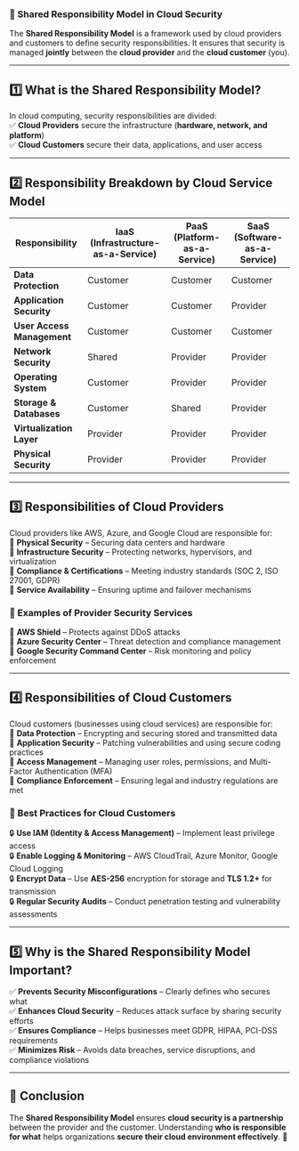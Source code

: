 ### **📌 Shared Responsibility Model in Cloud Security**  

The **Shared Responsibility Model** is a framework used by cloud providers and customers to define security responsibilities. It ensures that security is managed **jointly** between the **cloud provider** and the **cloud customer** (you).  

---

## **1️⃣ What is the Shared Responsibility Model?**  
In cloud computing, security responsibilities are divided:  
✅ **Cloud Providers** secure the infrastructure (**hardware, network, and platform**)  
✅ **Cloud Customers** secure their data, applications, and user access  

---

## **2️⃣ Responsibility Breakdown by Cloud Service Model**  

| **Responsibility**         | **IaaS (Infrastructure-as-a-Service)** | **PaaS (Platform-as-a-Service)** | **SaaS (Software-as-a-Service)** |
|---------------------------|--------------------------------|--------------------------------|--------------------------------|
| **Data Protection**       | Customer                     | Customer                     | Customer                      |
| **Application Security**  | Customer                     | Customer                     | Provider                      |
| **User Access Management** | Customer                     | Customer                     | Customer                      |
| **Network Security**      | Shared                        | Provider                      | Provider                      |
| **Operating System**      | Customer                     | Provider                      | Provider                      |
| **Storage & Databases**   | Customer                     | Shared                        | Provider                      |
| **Virtualization Layer**  | Provider                     | Provider                      | Provider                      |
| **Physical Security**     | Provider                     | Provider                      | Provider                      |

---

## **3️⃣ Responsibilities of Cloud Providers**  
Cloud providers like AWS, Azure, and Google Cloud are responsible for:  
🔹 **Physical Security** – Securing data centers and hardware  
🔹 **Infrastructure Security** – Protecting networks, hypervisors, and virtualization  
🔹 **Compliance & Certifications** – Meeting industry standards (SOC 2, ISO 27001, GDPR)  
🔹 **Service Availability** – Ensuring uptime and failover mechanisms  

### **📌 Examples of Provider Security Services**  
🔹 **AWS Shield** – Protects against DDoS attacks  
🔹 **Azure Security Center** – Threat detection and compliance management  
🔹 **Google Security Command Center** – Risk monitoring and policy enforcement  

---

## **4️⃣ Responsibilities of Cloud Customers**  
Cloud customers (businesses using cloud services) are responsible for:  
🔹 **Data Protection** – Encrypting and securing stored and transmitted data  
🔹 **Application Security** – Patching vulnerabilities and using secure coding practices  
🔹 **Access Management** – Managing user roles, permissions, and Multi-Factor Authentication (MFA)  
🔹 **Compliance Enforcement** – Ensuring legal and industry regulations are met  

### **📌 Best Practices for Cloud Customers**  
🔒 **Use IAM (Identity & Access Management)** – Implement least privilege access  
🔒 **Enable Logging & Monitoring** – AWS CloudTrail, Azure Monitor, Google Cloud Logging  
🔒 **Encrypt Data** – Use **AES-256** encryption for storage and **TLS 1.2+** for transmission  
🔒 **Regular Security Audits** – Conduct penetration testing and vulnerability assessments  

---

## **5️⃣ Why is the Shared Responsibility Model Important?**  
✅ **Prevents Security Misconfigurations** – Clearly defines who secures what  
✅ **Enhances Cloud Security** – Reduces attack surface by sharing security efforts  
✅ **Ensures Compliance** – Helps businesses meet GDPR, HIPAA, PCI-DSS requirements  
✅ **Minimizes Risk** – Avoids data breaches, service disruptions, and compliance violations  

---

## **📌 Conclusion**  
The **Shared Responsibility Model** ensures **cloud security is a partnership** between the provider and the customer. Understanding **who is responsible for what** helps organizations **secure their cloud environment effectively**. 🚀

